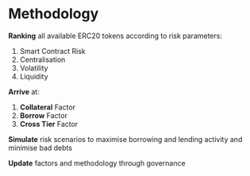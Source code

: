 # Methodology

**Ranking** all available ERC20 tokens according to risk parameters:

1. Smart Contract Risk
2. Centralisation
3. Volatility
4. Liquidity

**Arrive** at:

1. **Collateral** Factor
2. **Borrow** Factor
3. **Cross Tier** Factor 

**Simulate** risk scenarios to maximise borrowing and lending activity and minimise bad debts

**Update** factors and methodology through governance


